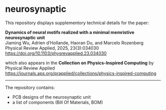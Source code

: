 # neurosynaptic
This repository displays supplementory technical details for the paper:

**Dynamics of neural motifs realized with a minimal memristive neurosynaptic unit**<br>
Jiaming Wu, Adrien d’Hollande, Haoran Du, and Marcelo Rozenberg<br> 
Physical Review Applied, 2025, 23(3):034030 <br>
https://doi.org/10.1103/physrevapplied.23.034030


which also appears in the **Collection on Physics-Inspired Computing** by Physical Review Applied<br>
https://journals.aps.org/prapplied/collections/physics-inspired-computing

---

The repository contains:
* PCB designs of the neurosynaptic unit
* a list of components (Bill Of Materials, BOM)
